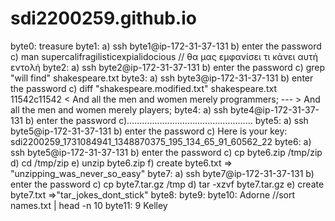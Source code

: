 # sdi2200259.github.io
byte0: treasure
byte1: a) ssh byte1@ip-172-31-37-131
       b) enter the password
       c) man supercalifragilisticexpialidocious // θα μας εμφανίσει τι κάνει αυτή εντολή
byte2: a) ssh byte2@ip-172-31-37-131
       b) enter the password
       c) grep "will find" shakespeare.txt
byte3: a) ssh byte3@ip-172-31-37-131
       b) enter the password
       c) diff "shakespeare.modified.txt" shakespeare.txt
          11542c11542
      <     And all the men and women merely programmers;
      ---
      >     And all the men and women merely players;
byte4: a) ssh byte4@ip-172-31-37-131
       b) enter the password
       c)..................................................
byte5: a) ssh byte5@ip-172-31-37-131
       b) enter the password 
       c) Here is your key: sdi2200259_1731084941_1348870375_195_134_65_91_60562_22
byte6: a) ssh byte5@ip-172-31-37-131
       b) enter the password
       c) cp byte6.zip /tmp/zip
       d) cd /tmp/zip
       e) unzip byte6.zip
       f) create byte6.txt => "unzipping_was_never_so_easy"
byte7: a) ssh byte7@ip-172-31-37-131
       b) enter the password
       c) cp byte7.tar.gz /tmp
       d) tar -xzvf byte7.tar.gz
       e) create byte7.txt =>"tar_jokes_dont_stick"
byte8:
byte9:
byte10: Adorne //sort names.txt | head -n 10
byte11: 9 Kelley 

